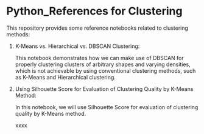 # Python_References for Clustering

This repository provides some reference notebooks related to clustering methods:

  1. K-Means vs. Hierarchical vs. DBSCAN Clustering:
     
     This notebook demonstrates how we can make use of DBSCAN for properly clustering clusters of arbitrary shapes and varying densities, which is not achievable by using conventional clustering methods, such as K-Means and Hierarchical clustering.

  2. Using Silhouette Score for Evaluation of Clustering Quality by K-Means Method:
     
     In this notebook, we will use Silhouette Score for evaluation of clustering quality by K-Means method.
     
     
     xxxx
     
     
